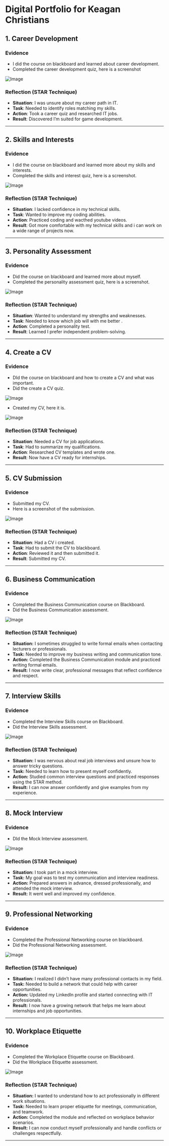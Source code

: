 # Digital Portfolio for Keagan Christians

## 1. Career Development
### Evidence
- I did the course on blackboard and learned about career development.  
- Completed the career development quiz, here is a screenshot

![Image](https://github.com/user-attachments/assets/b3bf8de0-2b86-4c73-8f76-8ef04d23f65f)

### Reflection (STAR Technique)
- **Situation**: I was unsure about my career path in IT.  
- **Task**: Needed to identify roles matching my skills.  
- **Action**: Took a career quiz and researched IT jobs.  
- **Result**: Discovered I’m suited for game development.

---

## 2. Skills and Interests
### Evidence
- I did the course on blackboard and learned more about my skills and interests.  
- Completed the skills and interest quiz, here is a screenshot.

![Image](https://github.com/user-attachments/assets/1d022d0e-a79b-43ce-830b-043682520b69)

### Reflection (STAR Technique)
- **Situation**: I lacked confidence in my technical skills.  
- **Task**: Wanted to improve my coding abilities.  
- **Action**: Practiced coding and wacthed youtube videos.  
- **Result**: Got more comfortable with my technical skills and i can work on a wide range of projects now.

---

## 3. Personality Assessment
### Evidence
- Did the course on blackboard and learned more about myself.  
- Completed the personality assessment quiz, here is a screenshot.

![Image](https://github.com/user-attachments/assets/88175948-36bd-4e37-a376-0c2201fd1a88)

### Reflection (STAR Technique)
- **Situation**: Wanted to understand my strengths and weaknesses.  
- **Task**: Needed to know which job will with me better .  
- **Action**: Completed a personality test.  
- **Result**: Learned I prefer independent problem-solving.

---

## 4. Create a CV
### Evidence
- DId the course on blackboard and how to create a CV and what was important.
- Did the create a CV quiz.

![Image](https://github.com/user-attachments/assets/565c8007-b36c-4495-91db-4323dc70c4ae)

- Created my CV, here it is.

![Image](https://github.com/user-attachments/assets/1377e04b-588e-41ce-8e1f-7f5fe99b4711)

### Reflection (STAR Technique)
- **Situation**: Needed a CV for job applications.  
- **Task**: Had to summarize my qualifications.  
- **Action**: Researched CV templates and wrote one.  
- **Result**: Now have a CV ready for internships.

---

## 5. CV Submission
### Evidence
- Submitted my CV.
- Here is a screenshot of the submission.

![Image](https://github.com/user-attachments/assets/65d42f4f-4aa7-491b-9076-060d1304cb1c)

### Reflection (STAR Technique)
- **Situation**: Had a CV i created.  
- **Task**: Had to submit the CV to blackboard.  
- **Action**: Reviewed it and then submitted it.  
- **Result**: Submitted my CV.

---

## 6. Business Communication  
### Evidence  
- Completed the Business Communication course on Blackboard.  
- Did the Business Communication assessment.

![Image](https://github.com/user-attachments/assets/757fb982-31ce-4514-85d2-a9171cdd396d)

### Reflection (STAR Technique)  
- **Situation:** I sometimes struggled to write formal emails when contacting lecturers or professionals.  
- **Task:** Needed to improve my business writing and communication tone.  
- **Action:** Completed the Business Communication module and practiced writing formal emails.  
- **Result:** I now write clear, professional messages that reflect confidence and respect.  

---

## 7. Interview Skills  
### Evidence  
- Completed the Interview Skills course on Blackboard.  
- Did the Interview Skills assessment.

 ![Image](https://github.com/user-attachments/assets/09ae957d-7374-4d31-87d9-b7d550ae9c07)

### Reflection (STAR Technique)  
- **Situation:** I was nervous about real job interviews and unsure how to answer tricky questions.  
- **Task:** Needed to learn how to present myself confidently.  
- **Action:** Studied common interview questions and practiced responses using the STAR method.  
- **Result:** I can now answer confidently and give examples from my experience.  

---

## 8. Mock Interview  
### Evidence  
- DId the Mock Interview assessment.

 ![Image](https://github.com/user-attachments/assets/bf1b3d4b-2500-4a05-9174-716395db30c0)

### Reflection (STAR Technique)  
- **Situation:** I took part in a mock interview.  
- **Task:** My goal was to test my communication and interview readiness.  
- **Action:** Prepared answers in advance, dressed professionally, and attended the mock interview.  
- **Result:** It went well and improved my confidence.  

---

## 9. Professional Networking  
### Evidence  
- Completed the Professional Networking course on blackboard.
- Did the Professional Networking assessment.

![Image](https://github.com/user-attachments/assets/1cc1e61a-942d-407b-bc98-8ccb858dc89b)

### Reflection (STAR Technique)  
- **Situation:** I realized I didn’t have many professional contacts in my field.  
- **Task:** Needed to build a network that could help with career opportunities.  
- **Action:** Updated my LinkedIn profile and started connecting with IT professionals.  
- **Result:** I now have a growing network that helps me learn about internships and job opportunities.  

---

## 10. Workplace Etiquette  
### Evidence  
- Completed the Workplace Etiquette course on Blackboard.  
- Did the Workplace Etiquette assessment.

![Image](https://github.com/user-attachments/assets/9f1a5524-5b75-4bc1-be9f-7cd4a276fdcd)

### Reflection (STAR Technique)  
- **Situation:** I wanted to understand how to act professionally in different work situations.  
- **Task:** Needed to learn proper etiquette for meetings, communication, and teamwork.  
- **Action:** Completed the module and reflected on workplace behavior scenarios.  
- **Result:** I can now conduct myself professionally and handle conflicts or challenges respectfully.  

---
